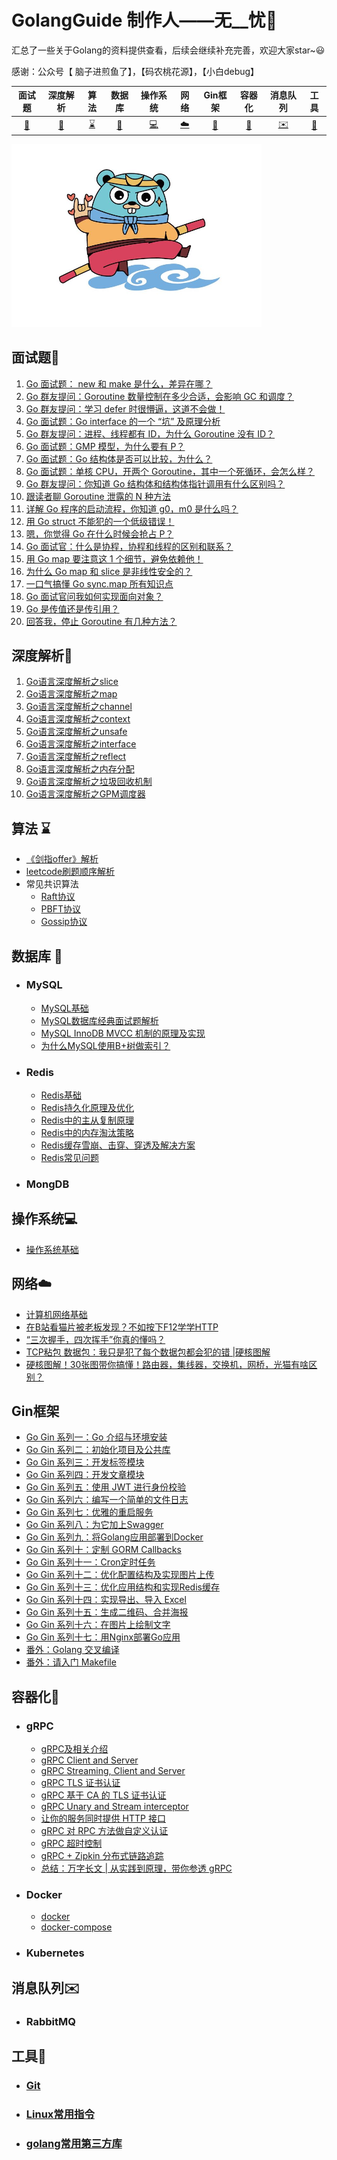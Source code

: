 # GolangGuide	制作人——无__忧👦 
汇总了一些关于Golang的资料提供查看，后续会继续补充完善，欢迎大家star~:smiley:

感谢：公众号【 脑子进煎鱼了】，【码农桃花源】，【小白debug】

|    面试题    |    深度解析    |    算法    |    数据库    |    操作系统    |    网络    |    Gin框架    |    容器化    |    消息队列    |    工具    |
| :----------: | :------------: | :--------: | :----------: | :------------: | :--------: | :-----------: | :----------: | :------------: | :--------: |
| [📝](#面试题) | [📃](#深度分析) | [⌛️](#算法) | [💾](#数据库) | [💻](#操作系统) | [☁️](#网络) | [🔲](#Gin框架) | [🎰](#容器化) | [✉️](#消息队列) | [🔧](#工具) |

<img src="https://raw.githubusercontent.com/zmk-c/blogImages/master/img/GolangGuide.jpg" alt="go_monkey" style="zoom:50%;" />

## 面试题📝

1. [Go 面试题： new 和 make 是什么，差异在哪？](https://mp.weixin.qq.com/s/tZg3zmESlLmefAWdTR96Tg)
2. [Go 群友提问：Goroutine 数量控制在多少合适，会影响 GC 和调度？](https://mp.weixin.qq.com/s/uWP2X6iFu7BtwjIv5H55vw)
3. [Go 群友提问：学习 defer 时很懵逼，这道不会做！](https://mp.weixin.qq.com/s/lELMqKho003h0gfKkZxhHQ)
4. [Go 面试题：Go interface 的一个 “坑” 及原理分析](https://mp.weixin.qq.com/s/vNACbdSDxC9S0LOAr7ngLQ)
5. [Go 群友提问：进程、线程都有 ID，为什么 Goroutine 没有 ID？](https://mp.weixin.qq.com/s/qFAtgpbAsHSPVLuo3PYIhg)
6. [ Go 面试题：GMP 模型，为什么要有 P？](https://mp.weixin.qq.com/s/an7dml9NLOhqOZjEGLdEEw)
7. [Go 面试题：Go 结构体是否可以比较，为什么？](https://mp.weixin.qq.com/s/HScH6nm3xf4POXVk774jUA)
8. [Go 面试题：单核 CPU，开两个 Goroutine，其中一个死循环，会怎么样？](https://mp.weixin.qq.com/s/h27GXmfGYVLHRG3Mu_8axw)
9. [Go 群友提问：你知道 Go 结构体和结构体指针调用有什么区别吗？](https://mp.weixin.qq.com/s/g-D_eVh-8JaIoRne09bJ3Q)
10. [跟读者聊 Goroutine 泄露的 N 种方法](https://mp.weixin.qq.com/s/ql01K1nOnEZpdbp--6EDYw)
11. [详解 Go 程序的启动流程，你知道 g0，m0 是什么吗？](https://mp.weixin.qq.com/s/YK-TD3bZGEgqC0j-8U6VkQ)
12. [用 Go struct 不能犯的一个低级错误！](https://mp.weixin.qq.com/s/K5B2ItkzOb4eCFLxZI5Wvw)
13. [嗯，你觉得 Go 在什么时候会抢占 P？](https://mp.weixin.qq.com/s/WAPogwLJ2BZvrquoKTQXzg)
14. [Go 面试官：什么是协程，协程和线程的区别和联系？](https://mp.weixin.qq.com/s/vW5n_JWa3I-Qopbx4TmIgQ)
15. [用 Go map 要注意这 1 个细节，避免依赖他！](https://mp.weixin.qq.com/s/MzAktbjNyZD0xRVTPRKHpw)
16. [为什么 Go map 和 slice 是非线性安全的？](https://mp.weixin.qq.com/s/TzHvDdtfp0FZ9y1ndqeCRw)
17. [一口气搞懂 Go sync.map 所有知识点](https://mp.weixin.qq.com/s/8aufz1IzElaYR43ccuwMyA)
18. [Go 面试官问我如何实现面向对象？](https://mp.weixin.qq.com/s/2x4Sajv7HkAjWFPe4oD96g)
19. [Go 是传值还是传引用？](https://mp.weixin.qq.com/s/qsxvfiyZfRCtgTymO9LBZQ)
20. [回答我，停止 Goroutine 有几种方法？](https://mp.weixin.qq.com/s/tN8Q1GRmphZyAuaHrkYFEg)

## 深度解析📃

1. [Go语言深度解析之slice](source_code/slice.md)
2. [Go语言深度解析之map](source_code/map.md)
3. [Go语言深度解析之channel](source_code/channel.md)
4. [Go语言深度解析之context](source_code/context.md)
5. [Go语言深度解析之unsafe](source_code/unsafe.md)
6. [Go语言深度解析之interface](source_code/interface.md)
7. [Go语言深度解析之reflect](source_code/reflect.md)
8. [Go语言深度解析之内存分配](source_code/memory_distribution.md)
9. [Go语言深度解析之垃圾回收机制](source_code/gc.md)
10. [Go语言深度解析之GPM调度器](source_code/gmp.md)


## 算法 ⌛️ 

- [《剑指offer》解析](https://github.com/zmk-c/go-offer)
- [leetcode刷题顺序解析](https://github.com/zmk-c/leetcode)
- 常见共识算法
  - [Raft协议](consensus/raft.md)
  - [PBFT协议](consensus/pbft.md)
  - [Gossip协议](consensus/gossip.md)

## 数据库 💾 

- ### MySQL
  
  - [MySQL基础](mysql/base.md)
  - [MySQL数据库经典面试题解析](mysql/mysql100.md)
  - [MySQL InnoDB MVCC 机制的原理及实现](mysql/mysql_mvcc.md)
  - [为什么MySQL使用B+树做索引？](mysql/mysql-B+.md)
  
- ### Redis

  - [Redis基础](redis/base.md)
  - [Redis持久化原理及优化](redis/persistence.md)
  - [Redis中的主从复制原理](redis/master-slave.md)
  - [Redis中的内存淘汰策略](redis/memory.md)
  - [Redis缓存雪崩、击穿、穿透及解决方案](redis/solution.md)
  - [Redis常见问题](redis/faq.md)

- ### MongDB

## 操作系统💻

- [操作系统基础](os/os.md)

## 网络☁️

- [计算机网络基础](network/network.md)
- [在B站看猫片被老板发现？不如按下F12学学HTTP](https://mp.weixin.qq.com/s?__biz=Mzg5NDY2MDk4Mw==&mid=2247486375&idx=1&sn=faab06e21d0db873c53d5c7b3237c45c&scene=19#wechat_redirect)
- [“三次握手，四次挥手”你真的懂吗？](https://qcrao.com/2019/01/16/dive-into-three-way-handshake/)
- [TCP粘包 数据包：我只是犯了每个数据包都会犯的错 |硬核图解](https://mp.weixin.qq.com/s/0-YBxU1cSbDdzcZEZjmQYA)
- [硬核图解！30张图带你搞懂！路由器，集线器，交换机，网桥，光猫有啥区别？](http://mp.weixin.qq.com/s?__biz=Mzg5NDY2MDk4Mw==&mid=2247486378&idx=1&sn=64058fa5061f6ab3e7e1d9626357cc96&scene=19#wechat_redirect)

## Gin框架

- [Go Gin 系列一：Go 介绍与环境安装](https://mp.weixin.qq.coam/s?__biz=MzUxMDI4MDc1NA==&mid=2247483714&idx=1&sn=0b536199884cb45a1316c77998895baf&chksm=f904141fce739d0978e02147507dc29fadee2e19ac312d34a3190062ae40e62a490fc58df6ae&scene=178&cur_album_id=1383459655464337409#rd)
- [Go Gin 系列二：初始化项目及公共库](https://mp.weixin.qq.com/s?__biz=MzUxMDI4MDc1NA==&mid=2247483807&idx=1&sn=9c7aede4f675f2de49ddc08ab1a95a71&chksm=f90414c2ce739dd4b8711c0043286fba9744b8d9c86c75c7ac7750d28cd2fed43f749eb5de99&scene=178&cur_album_id=1383459655464337409#rd)
- [Go Gin 系列三：开发标签模块](https://mp.weixin.qq.com/s?__biz=MzUxMDI4MDc1NA==&mid=2247483807&idx=2&sn=513f8e5620db9cc37fea62fe6ff69796&chksm=f90414c2ce739dd4ccc217360b50618c085ec2327e4149dfbc1d136566ef6543dadd80b1e20e&scene=178&cur_album_id=1383459655464337409#rd)
- [Go Gin 系列四：开发文章模块](https://mp.weixin.qq.com/s?__biz=MzUxMDI4MDc1NA==&mid=2247483807&idx=3&sn=d24c23a03579f9ab662826c15174e3f4&chksm=f90414c2ce739dd42a4829099cc1229b51f4770d887f55a5995c584d0015d32fc8b9fe16d751&scene=178&cur_album_id=1383459655464337409#rd)
- [Go Gin 系列五：使用 JWT 进行身份校验](https://mp.weixin.qq.com/s?__biz=MzUxMDI4MDc1NA==&mid=2247483807&idx=4&sn=fae0d5ec098860038bb4de5c45d5d624&chksm=f90414c2ce739dd4b6fb2356afef5304057a49cbf527951000da107456ad07e87d1e69b32370&scene=178&cur_album_id=1383459655464337409#rd)
- [Go Gin 系列六：编写一个简单的文件日志](https://mp.weixin.qq.com/s?__biz=MzUxMDI4MDc1NA==&mid=2247483807&idx=5&sn=dbfc85b5a612a364f323de4703ae98ec&chksm=f90414c2ce739dd484a2c0583c424e59104809da9304ad8d23a85d9b4ff42f3e7d7f146d3930&scene=178&cur_album_id=1383459655464337409#rd)
- [Go Gin 系列七：优雅的重启服务](https://github.com/gravityblast/fresh)
- [Go Gin 系列八：为它加上Swagger](https://mp.weixin.qq.com/s?__biz=MzUxMDI4MDc1NA==&mid=2247483807&idx=7&sn=b73f0fd0ee14cdb43bc28ab6cb7c5644&chksm=f90414c2ce739dd43173eaec770dba45e04417a0849b676a0fa12af8e45a3db69e19eab3ab04&scene=178&cur_album_id=1383459655464337409#rd)
- [Go Gin 系列九：将Golang应用部署到Docker](https://mp.weixin.qq.com/s?__biz=MzUxMDI4MDc1NA==&mid=2247483807&idx=8&sn=b2827c18847397e6d1d37bfe49b2065f&chksm=f90414c2ce739dd4061203ea791b35846a3ecb0aa40680783676fb3e4a39115bda9abe14fbf0&scene=178&cur_album_id=1383459655464337409#rd)
- [Go Gin 系列十：定制 GORM Callbacks](https://mp.weixin.qq.com/s?__biz=MzUxMDI4MDc1NA==&mid=2247483819&idx=1&sn=90a68030b7d3f40b5ccfb9f91ce571d7&chksm=f90414f6ce739de092938728fe189e8d7b490aecaa19dddaa2c1c43eab971df29df0c37aa04a&scene=178&cur_album_id=1383459655464337409#rd)
- [Go Gin 系列十一：Cron定时任务](https://mp.weixin.qq.com/s?__biz=MzUxMDI4MDc1NA==&mid=2247483819&idx=2&sn=a85e39912a709d22dc3529ea9bdc3322&chksm=f90414f6ce739de02d20484b3368476a4ecf19c0b1e38f8e263703432af3c1776365d096c12e&scene=178&cur_album_id=1383459655464337409#rd)
- [Go Gin 系列十二：优化配置结构及实现图片上传](https://mp.weixin.qq.com/s?__biz=MzUxMDI4MDc1NA==&mid=2247483819&idx=3&sn=e76373b6bd530a552f08472d4987854e&chksm=f90414f6ce739de07dc82412e9c7e684a5058921253d1541b58e6ae205301be2fe782df9d6d6&scene=178&cur_album_id=1383459655464337409#rd)
- [Go Gin 系列十三：优化应用结构和实现Redis缓存](https://mp.weixin.qq.com/s?__biz=MzUxMDI4MDc1NA==&mid=2247483819&idx=4&sn=e6f85aa6196688198f3514e1efbbbeca&chksm=f90414f6ce739de0570a358c84023373a4021ed9e74bbaf7eec7c931e61a2c6c292bacae399d&scene=178&cur_album_id=1383459655464337409#rd)
- [Go Gin 系列十四：实现导出、导入 Excel](https://mp.weixin.qq.com/s?__biz=MzUxMDI4MDc1NA==&mid=2247483819&idx=5&sn=780affae40072df28ae6f6e4e226fdd8&chksm=f90414f6ce739de08b373523ea53b11575c64fd2db8ee04ee9237b9d24c93c8f6a0153918afd&scene=178&cur_album_id=1383459655464337409#rd)
- [Go Gin 系列十五：生成二维码、合并海报](https://mp.weixin.qq.com/s?__biz=MzUxMDI4MDc1NA==&mid=2247483819&idx=6&sn=57f8d9031249f61d039477b11d62612f&chksm=f90414f6ce739de0e0c36a5ad3784e2ebd82e7a8941805d162dbd660e54fe169cd87573b7f34&scene=178&cur_album_id=1383459655464337409#rd)
- [Go Gin 系列十六：在图片上绘制文字](https://mp.weixin.qq.com/s?__biz=MzUxMDI4MDc1NA==&mid=2247483819&idx=7&sn=1929b2cf09de3ec6222281def551a901&chksm=f90414f6ce739de04400958b1f4aebbd331715914b03efad26204ac8ba284d59d89f3af86099&scene=178&cur_album_id=1383459655464337409#rd)
- [Go Gin 系列十七：用Nginx部署Go应用](https://mp.weixin.qq.com/s?__biz=MzUxMDI4MDc1NA==&mid=2247483819&idx=8&sn=c64f86744121ba7f4c2f7b8539de8b7d&chksm=f90414f6ce739de012bbdef88a31e18332a21ea24ba773ef676d5d1ba7e3ab7ebed941aca5c1&scene=178&cur_album_id=1383459655464337409#rd)
- [番外：Golang 交叉编译](https://mp.weixin.qq.com/s?__biz=MzUxMDI4MDc1NA==&mid=2247483826&idx=1&sn=0d01b194dfba78f093134c69bab30e10&chksm=f90414efce739df9a3274ed894cd2e132b8616662f56178f3821478d9eddac812dca9d54688c&scene=178&cur_album_id=1383459655464337409#rd)
- [番外：请入门 Makefile](https://mp.weixin.qq.com/s?__biz=MzUxMDI4MDc1NA==&mid=2247483826&idx=2&sn=386ad6739a1a076b643ff526aff703e7&chksm=f90414efce739df9f6ab6a7d86518b96b5f46c08c8d6f4e29ce03e33ae46053a8efda7d080a4&scene=178&cur_album_id=1383459655464337409#rd)

## 容器化🎰

- ### gRPC

  - [gRPC及相关介绍](https://mp.weixin.qq.com/s/bbHqWqtmk_k3-X_1XEDEJw)
  - [gRPC Client and Server](https://mp.weixin.qq.com/s?__biz=MzUxMDI4MDc1NA==&mid=2247483721&idx=2&sn=5fab143b3cd50209fafc658aaba7c0e9&chksm=f9041414ce739d023611ac6ff38dbfe81d48591ab24ba37eefb3fe6cb121e89dd46fa2fbb1a9&cur_album_id=1383472721040064512&scene=189#rd)
  - [gRPC Streaming, Client and Server](https://mp.weixin.qq.com/s?__biz=MzUxMDI4MDc1NA==&mid=2247483721&idx=3&sn=b61db0379afd96e0149c279564d8efea&chksm=f9041414ce739d02c1554318a6e86942a0450266f27360913882860f24bc59268d315142f79b&cur_album_id=1383472721040064512&scene=189#rd)
  - [gRPC TLS 证书认证](https://mp.weixin.qq.com/s?__biz=MzUxMDI4MDc1NA==&mid=2247483719&idx=1&sn=34b3a6a6fd63106a4c369b3a0eaef330&chksm=f904141ace739d0cc5ecd1f40ed03688934a380fd5006ffd10947e45638277b0fcd197ab7ff8&scene=178&cur_album_id=1383472721040064512#rd)
  - [gRPC 基于 CA 的 TLS 证书认证](https://mp.weixin.qq.com/s?__biz=MzUxMDI4MDc1NA==&mid=2247483719&idx=2&sn=e8208b347f8a38c98fd4f5986bd0df4a&chksm=f904141ace739d0c7106280b5332832353cd1022204089ab46bab6c5b95c8687f34c13a755b3&scene=178&cur_album_id=1383472721040064512#rd)
  - [gRPC Unary and Stream interceptor](https://mp.weixin.qq.com/s?__biz=MzUxMDI4MDc1NA==&mid=2247483718&idx=1&sn=ae0f6ea8111e7e9aeb152a247a333e68&chksm=f904141bce739d0dac96d1e3276fa141069681740a95c390b7c965f4381a14934075aa01d1c3&cur_album_id=1383472721040064512&scene=189#rd)
  - [让你的服务同时提供 HTTP 接口](https://mp.weixin.qq.com/s?__biz=MzUxMDI4MDc1NA==&mid=2247483718&idx=2&sn=0e592098eb5c1a837db12387fafe5f9c&chksm=f904141bce739d0d98ec188879258dd81c750a0404ba1a38b0c08610e3318b71fe65025e573c&cur_album_id=1383472721040064512&scene=189#rd)
  - [gRPC 对 RPC 方法做自定义认证](https://mp.weixin.qq.com/s?__biz=MzUxMDI4MDc1NA==&mid=2247483716&idx=1&sn=2b173c55cbe242cafda64a042b30669e&chksm=f9041419ce739d0fb6d4b210dd70962d96a72b1290d5138246c4b236b14ff1a57798f01969ae&cur_album_id=1383472721040064512&scene=189#rd)
  - [gRPC 超时控制](https://mp.weixin.qq.com/s?__biz=MzUxMDI4MDc1NA==&mid=2247483716&idx=2&sn=60a9d2e9c6a91c369aba0293e8bdb95b&chksm=f9041419ce739d0f0070b5e7bebeb112cd48ea86dbf9e36ad91ffe7943a944d85cf487ef0fb2&cur_album_id=1383472721040064512&scene=189#rd)
  - [gRPC + Zipkin 分布式链路追踪](https://mp.weixin.qq.com/s?__biz=MzUxMDI4MDc1NA==&mid=2247483716&idx=3&sn=71c2f616b4bed0af7a6a914e1ee2c1df&chksm=f9041419ce739d0fc3839eaffa7d7075f3be8cda92df241bd3e0e961d7a93b9eafdbf33d2335&cur_album_id=1383472721040064512&scene=189#rd)
  - [总结：万字长文 | 从实践到原理，带你参透 gRPC](https://mp.weixin.qq.com/s?__biz=MzUxMDI4MDc1NA==&mid=2247484984&idx=1&sn=392e258f24aec08f58c84ccaba96b2ae&chksm=f9041365ce739a73054b01edcf31fdf3590fb403b1b48aa7dbeccc74c568e5b0e8a4e838c65e&scene=178&cur_album_id=1383472721040064512#rd)

- ### Docker

  - [docker](docker/docker.md)
  - [docker-compose](docker/docker-compose.md)

- ### Kubernetes

## 消息队列✉️

- ### RabbitMQ

## 工具🔧 

- ### [Git](tools/git.md)

- ### [Linux常用指令](tools/linux.md)

- ### [golang常用第三方库](tools/package.md)

  

